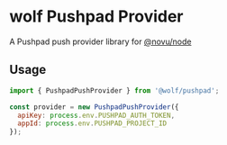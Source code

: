 # wolf Pushpad Provider

A Pushpad push provider library for [@novu/node](https://github.com/wolfhq/wolf)

## Usage

```javascript
import { PushpadPushProvider } from '@wolf/pushpad';

const provider = new PushpadPushProvider({
  apiKey: process.env.PUSHPAD_AUTH_TOKEN,
  appId: process.env.PUSHPAD_PROJECT_ID
});
```

